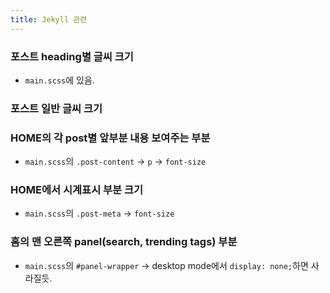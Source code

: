 ```yaml
---
title: Jekyll 관련
---
```


### 포스트 heading별 글씨 크기

- `main.scss`에 있음.

### 포스트 일반 글씨 크기

### HOME의 각 post별 앞부분 내용 보여주는 부분

- `main.scss`의 `.post-content` → `p` → `font-size`

### HOME에서 시계표시 부분 크기

- `main.scss`의 `.post-meta` → `font-size`

### 홈의 맨 오른쪽 panel(search, trending tags) 부분

- `main.scss`의 `#panel-wrapper` → desktop mode에서 `display: none;`하면 사라질듯.


